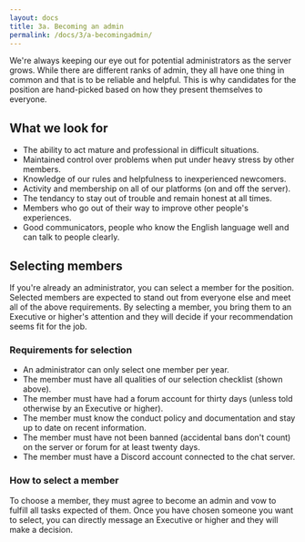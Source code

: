 ```yaml
---
layout: docs
title: 3a. Becoming an admin
permalink: /docs/3/a-becomingadmin/
---
```


We're always keeping our eye out for potential administrators as the server grows.
While there are different ranks of admin, they all have one thing in common and that is to be reliable and helpful.
This is why candidates for the position are hand-picked based on how they present themselves to everyone.

## What we look for
* The ability to act mature and professional in difficult situations.
* Maintained control over problems when put under heavy stress by other members.
* Knowledge of our rules and helpfulness to inexperienced newcomers.
* Activity and membership on all of our platforms (on and off the server).
* The tendancy to stay out of trouble and remain honest at all times.
* Members who go out of their way to improve other people's experiences.
* Good communicators, people who know the English language well and can talk to people clearly.

## Selecting members
If you're already an administrator, you can select a member for the position.
Selected members are expected to stand out from everyone else and meet all of the above requirements.
By selecting a member, you bring them to an Executive or higher's attention and they will decide if your recommendation seems fit for the job.

### Requirements for selection
* An administrator can only select one member per year.
* The member must have all qualities of our selection checklist (shown above).
* The member must have had a forum account for thirty days (unless told otherwise by an Executive or higher).
* The member must know the conduct policy and documentation and stay up to date on recent information.
* The member must have not been banned (accidental bans don't count) on the server or forum for at least twenty days.
* The member must have a Discord account connected to the chat server.

### How to select a member
To choose a member, they must agree to become an admin and vow to fulfill all tasks expected of them.
Once you have chosen someone you want to select, you can directly message an Executive or higher and they will make a decision.
